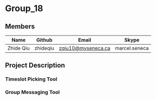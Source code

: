 # Group_18

## Members
| Name        | Github    | Email                       | Skype         |
| ----------- | --------- | --------------------------- | ------------- |
| Zhide Qiu   | zhideqiu  | zqiu10@myseneca.ca          | marcel.seneca |


## Project Description


### Timeslot Picking Tool


### Group Messaging Tool
